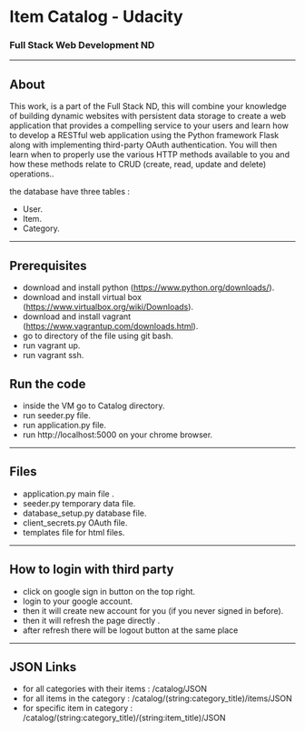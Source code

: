 # Item Catalog - Udacity
### Full Stack Web Development ND
_______________________
## About
 This work, is a part of the Full Stack ND, this will combine your knowledge of building dynamic websites with persistent data storage to create a web application that provides a compelling service to your users and learn how to develop a RESTful web application using the Python framework Flask along with implementing third-party OAuth authentication. You will then learn when to properly use the various HTTP methods available to you and how these methods relate to CRUD (create, read, update and delete) operations..

 the database have three tables :
   - User.
   - Item.
   - Category.

_______________________
## Prerequisites
  - download and install python (https://www.python.org/downloads/).
  - download and install virtual box (https://www.virtualbox.org/wiki/Downloads).
  - download and install vagrant (https://www.vagrantup.com/downloads.html).
  - go to directory of the file using git bash.
  - run vagrant up.
  - run vagrant ssh.

## Run the code
  - inside the VM go to Catalog directory.
  - run seeder.py file.
  - run application.py file.
  - run http://localhost:5000 on your chrome browser.

_______________________
## Files
  - application.py main file .
  - seeder.py temporary data file.
  - database_setup.py database file.
  - client_secrets.py OAuth file.
  - templates file for html files.

_______________________

## How to login with third party
  - click on google sign in button on the top right.
  - login to your google account.
  - then it will create new account for you (if you never signed in before).
  - then it will refresh the page directly .
  - after refresh there will be logout button at the same place

_______________________

## JSON Links
- for all categories with their items : /catalog/JSON
- for all items in the category : /catalog/(string:category_title)/items/JSON
- for specific item in category : /catalog/(string:category_title)/(string:item_title)/JSON
